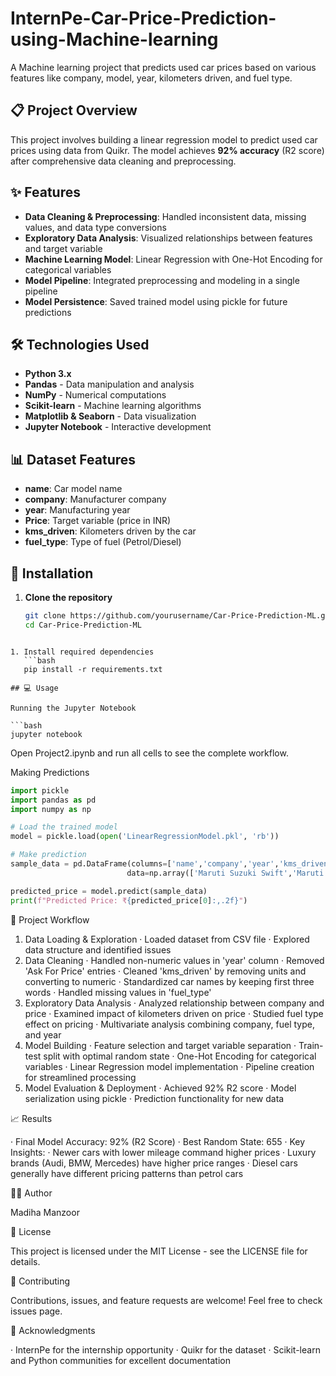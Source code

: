 # InternPe-Car-Price-Prediction-using-Machine-learning
A Machine learning project that predicts used car prices based on various features like company, model, year, kilometers driven, and fuel type.
## 📋 Project Overview

This project involves building a linear regression model to predict used car prices using data from Quikr. The model achieves **92% accuracy** (R2 score) after comprehensive data cleaning and preprocessing.

## ✨ Features

- **Data Cleaning & Preprocessing**: Handled inconsistent data, missing values, and data type conversions
- **Exploratory Data Analysis**: Visualized relationships between features and target variable
- **Machine Learning Model**: Linear Regression with One-Hot Encoding for categorical variables
- **Model Pipeline**: Integrated preprocessing and modeling in a single pipeline
- **Model Persistence**: Saved trained model using pickle for future predictions

## 🛠️ Technologies Used

- **Python 3.x**
- **Pandas** - Data manipulation and analysis
- **NumPy** - Numerical computations
- **Scikit-learn** - Machine learning algorithms
- **Matplotlib & Seaborn** - Data visualization
- **Jupyter Notebook** - Interactive development

## 📊 Dataset Features

- **name**: Car model name
- **company**: Manufacturer company
- **year**: Manufacturing year
- **Price**: Target variable (price in INR)
- **kms_driven**: Kilometers driven by the car
- **fuel_type**: Type of fuel (Petrol/Diesel)

## 🚀 Installation

1. **Clone the repository**
   ```bash
   git clone https://github.com/yourusername/Car-Price-Prediction-ML.git
   cd Car-Price-Prediction-ML
```

1. Install required dependencies
   ```bash
   pip install -r requirements.txt

## 💻 Usage

Running the Jupyter Notebook

```bash
jupyter notebook
```

Open Project2.ipynb and run all cells to see the complete workflow.

Making Predictions

```python
import pickle
import pandas as pd
import numpy as np

# Load the trained model
model = pickle.load(open('LinearRegressionModel.pkl', 'rb'))

# Make prediction
sample_data = pd.DataFrame(columns=['name','company','year','kms_driven','fuel_type'],
                          data=np.array(['Maruti Suzuki Swift','Maruti',2019,100,'Petrol']).reshape(1,5))

predicted_price = model.predict(sample_data)
print(f"Predicted Price: ₹{predicted_price[0]:,.2f}")
```

🔧 Project Workflow

1. Data Loading & Exploration
   · Loaded dataset from CSV file
   · Explored data structure and identified issues
2. Data Cleaning
   · Handled non-numeric values in 'year' column
   · Removed 'Ask For Price' entries
   · Cleaned 'kms_driven' by removing units and converting to numeric
   · Standardized car names by keeping first three words
   · Handled missing values in 'fuel_type'
3. Exploratory Data Analysis
   · Analyzed relationship between company and price
   · Examined impact of kilometers driven on price
   · Studied fuel type effect on pricing
   · Multivariate analysis combining company, fuel type, and year
4. Model Building
   · Feature selection and target variable separation
   · Train-test split with optimal random state
   · One-Hot Encoding for categorical variables
   · Linear Regression model implementation
   · Pipeline creation for streamlined processing
5. Model Evaluation & Deployment
   · Achieved 92% R2 score
   · Model serialization using pickle
   · Prediction functionality for new data

📈 Results

· Final Model Accuracy: 92% (R2 Score)
· Best Random State: 655
· Key Insights:
  · Newer cars with lower mileage command higher prices
  · Luxury brands (Audi, BMW, Mercedes) have higher price ranges
  · Diesel cars generally have different pricing patterns than petrol cars

👨‍💻 Author

Madiha Manzoor


📄 License

This project is licensed under the MIT License - see the LICENSE file for details.

🤝 Contributing

Contributions, issues, and feature requests are welcome! Feel free to check issues page.

🙏 Acknowledgments

· InternPe for the internship opportunity
· Quikr for the dataset
· Scikit-learn and Python communities for excellent documentation

